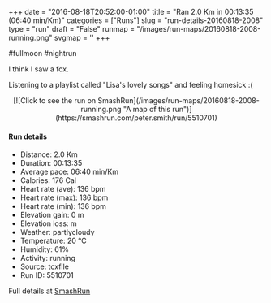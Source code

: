 +++
date = "2016-08-18T20:52:00-01:00"
title = "Ran 2.0 Km in 00:13:35 (06:40 min/Km)"
categories = ["Runs"]
slug = "run-details-20160818-2008"
type = "run"
draft = "False"
runmap = "/images/run-maps/20160818-2008-running.png"
svgmap = '<polyline points="80 0, 79 2, 78 4, 77 5, 77 7, 75 8, 74 10, 72 15, 70 22, 70 24, 71 31, 70 34, 70 37, 70 40, 71 41, 70 42, 70 43, 70 47, 71 54, 72 58, 72 61, 71 66, 71 67, 70 70, 70 72, 69 76, 68 78, 67 79, 66 81, 64 84, 64 85, 62 88, 62 89, 57 91, 57 92, 56 94, 54 95, 46 96, 42 98, 40 98, 36 98, 27 100, 20 100">'
+++

#fullmoon #nightrun

I think I saw a fox. 

Listening to a playlist called "Lisa's lovely songs" and feeling homesick :(



<!--more-->

<center>
[![Click to see the run on SmashRun](/images/run-maps/20160818-2008-running.png "A map of this run")](https://smashrun.com/peter.smith/run/5510701)
</center>

#### Run details

* Distance: 2.0 Km
* Duration: 00:13:35
* Average pace: 06:40 min/Km
* Calories: 176 Cal
* Heart rate (ave): 136 bpm
* Heart rate (max): 136 bpm
* Heart rate (min): 136 bpm
* Elevation gain: 0 m
* Elevation loss:  m
* Weather: partlycloudy
* Temperature: 20 &deg;C
* Humidity: 61%
* Activity: running
* Source: tcxfile
* Run ID: 5510701

Full details at [SmashRun](https://smashrun.com/peter.smith/run/5510701)